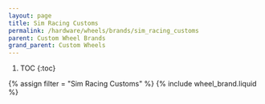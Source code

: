 ```yaml
---
layout: page
title: Sim Racing Customs
permalink: /hardware/wheels/brands/sim_racing_customs
parent: Custom Wheel Brands
grand_parent: Custom Wheels
---
```


1. TOC
{:toc}

{% assign filter = "Sim Racing Customs" %}
{% include wheel_brand.liquid %}

